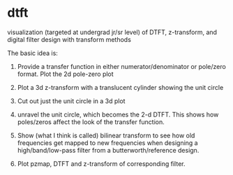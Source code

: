 dtft
===

visualization (targeted at undergrad jr/sr level) of DTFT, z-transform, and digital filter design with transform methods

The basic idea is:
1) Provide a transfer function in either numerator/denominator or
pole/zero format. Plot the 2d pole-zero plot
2) Plot a 3d z-transform with a translucent cylinder showing the unit circle
3) Cut out just the unit circle in a 3d plot
4) unravel the unit circle, which becomes the 2-d DTFT. This
shows how poles/zeros affect the look of the transfer function.

5) Show (what I think is called) bilinear transform to see how old
frequencies get mapped to new frequencies when designing a
high/band/low-pass filter from a butterworth/reference design.
6) Plot pzmap, DTFT and z-transform of corresponding filter.
